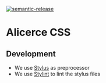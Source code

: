 [![semantic-release](https://img.shields.io/badge/%20%20%F0%9F%93%A6%F0%9F%9A%80-semantic--release-e10079.svg)](https://github.com/semantic-release/semantic-release)

# Alicerce CSS

## Development

- We use [Stylus][1] as preprocessor
- We use [Stylint][2] to lint the stylus files

[1]: http://stylus-lang.com/
[2]: https://simenb.github.io/stylint/
